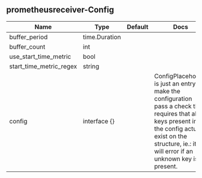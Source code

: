 ## prometheusreceiver-Config

| Name | Type | Default | Docs |
| ---- | ---- | ------- | ---- |
| buffer_period |time.Duration| <no value> |  |
| buffer_count |int| <no value> |  |
| use_start_time_metric |bool| <no value> |  |
| start_time_metric_regex |string| <no value> |  |
| config |interface {}| <no value> | ConfigPlaceholder is just an entry to make the configuration pass a check that requires that all keys present in the config actually exist on the structure, ie.: it will error if an unknown key is present.  |


